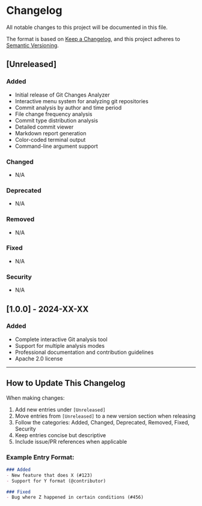 # Changelog

All notable changes to this project will be documented in this file.

The format is based on [Keep a Changelog](https://keepachangelog.com/en/1.0.0/),
and this project adheres to [Semantic Versioning](https://semver.org/spec/v2.0.0.html).

## [Unreleased]

### Added
- Initial release of Git Changes Analyzer
- Interactive menu system for analyzing git repositories
- Commit analysis by author and time period
- File change frequency analysis
- Commit type distribution analysis
- Detailed commit viewer
- Markdown report generation
- Color-coded terminal output
- Command-line argument support

### Changed
- N/A

### Deprecated
- N/A

### Removed
- N/A

### Fixed
- N/A

### Security
- N/A

## [1.0.0] - 2024-XX-XX

### Added
- Complete interactive Git analysis tool
- Support for multiple analysis modes
- Professional documentation and contribution guidelines
- Apache 2.0 license

---

## How to Update This Changelog

When making changes:

1. Add new entries under `[Unreleased]`
2. Move entries from `[Unreleased]` to a new version section when releasing
3. Follow the categories: Added, Changed, Deprecated, Removed, Fixed, Security
4. Keep entries concise but descriptive
5. Include issue/PR references when applicable

### Example Entry Format:
```markdown
### Added
- New feature that does X (#123)
- Support for Y format (@contributor)

### Fixed  
- Bug where Z happened in certain conditions (#456)
```